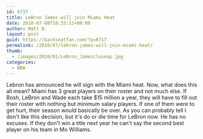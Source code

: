 ```yaml
---
id: 6717
title: LeBron James will join Miami Heat
date: 2010-07-08T18:33:11+00:00
author: Matt B.
layout: post
guid: https://backseatfan.com/?p=6717
permalink: /2010/07/lebron-james-will-join-miami-heat/
thumb:
  - /images/2010/01/LeBron_Jamescloseup.jpg
categories:
  - NBA
---
```


<div class="entry">
  <p>
    Lebron has announced he will sign with the Miami heat. Now, what does this all mean? Miami has 3 great players on their roster and not much else. If Bosh, LeBron and Wade each take $15 million a year, they will have to fill out their roster with nothing but minimum salary players. If one of them were to get hurt, their season would basically be over. As you can probably tell I don't like this decision, but it's do or die time for LeBron now. He has no excuses. If they don't win a title next year he can't say the second best player on his team in Mo Williams.
  </p>

  <p>
  </p>
</div>
